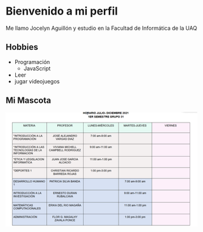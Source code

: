 # Bienvenido a mi perfil

Me llamo Jocelyn Aguillón y estudio en la Facultad de Informática de la UAQ

## Hobbies
- Programación
    - JavaScript
- Leer
- jugar videojuegos

## Mi Mascota
![Foto de mi mascota/random](Horario.png)